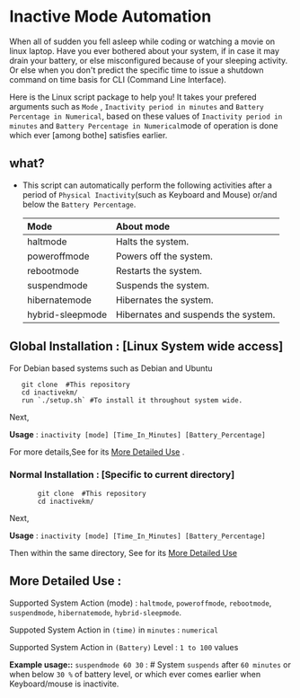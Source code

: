 # Inactive Mode Automation

When all of sudden you fell asleep while coding or watching a movie on linux laptop.
Have you ever bothered about your system, if in case it may drain your battery, or else misconfigured because of 
your sleeping activity. Or else when you don't predict the specific time to issue a shutdown command on time basis for CLI (Command Line Interface).


Here is the Linux script package to help you! It takes your prefered arguments such as `Mode` , `Inactivity period in minutes` and `Battery Percentage in Numerical`,
 based on these values of `Inactivity period in minutes` and `Battery Percentage in Numerical`mode of operation is done which ever [among bothe] satisfies earlier.

## what?
* This script can automatically perform the following activities after a period of `Physical Inactivity`(such as Keyboard and Mouse) or/and below the `Battery Percentage`.
        

    |Mode | About mode |
    |:-----|:----------|
    |haltmode | Halts the system. |
    |poweroffmode | Powers off the system.  |
    |rebootmode   |  Restarts the system.  |
    |suspendmode |Suspends the system.|
    |hibernatemode | Hibernates the system. |
    |hybrid-sleepmode | Hibernates and suspends the system.|
    
    
## Global Installation  : [Linux System wide access]
For Debian based systems such as Debian and Ubuntu
  
  
       git clone  #This repository
       cd inactivekm/
       run `./setup.sh` #To install it throughout system wide.
       

Next,

**Usage** : `inactivity [mode] [Time_In_Minutes] [Battery_Percentage]`    

 For more details,See for its [More Detailed Use](/README.md#more-detailed-use-) .
 
### Normal Installation : [Specific to current directory]  


           git clone  #This repository
           cd inactivekm/
           
   
 
Next,

**Usage** : `inactivity [mode] [Time_In_Minutes] [Battery_Percentage]`    


Then within the same directory, See for its [More Detailed Use](/README.md#more-detailed-use-)   


## More Detailed Use :

Supported System Action (mode) : `haltmode`, `poweroffmode`, `rebootmode`, `suspendmode`, `hibernatemode`, `hybrid-sleepmode`.

Suppoted System Action in `(time)` in `minutes` : `numerical` 

Supported System Action in `(Battery)` Level : `1 to 100` values


**Example usage::** `suspendmode 60 30` :  # System `suspends` after `60 minutes` or when below `30 %` of battery level, or which ever comes earlier when Keyboard/mouse is inactivite.

